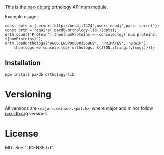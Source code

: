 This is the [pax-db.org](http://pax-db.org) orthology API npm module. 

Example usage:

    const opts = {server:'http://neo4j:7474',user:'neo4j',pass:'secret'};
    const orth = require('paxdb-orthology-lib')(opts);
    orth.count('Protein').then(numProteins => console.log(`num proteins: ${numProteins}`);
    orth.loadOrthologs('9606.ENSP00000356969', 'PRIMATES', 'BRAIN').
        then(cogs => console.log(`orthologs: ${JSON.stringify(cogs)}));

## Installation

    npm install paxdb-orthology-lib

# Versioning

All versions are `<major>.<minor>.<patch>`, where major and minor follow
[pax-db.org](pax-db.org) versions.


# License

MIT. See "LICENSE.txt".

